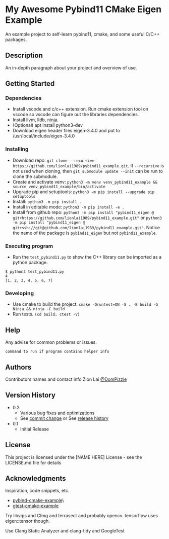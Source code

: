 # My Awesome Pybind11 CMake Eigen Example

An example project to self-learn pybind11, cmake, and some useful C/C++ packages.

## Description

An in-depth paragraph about your project and overview of use.

## Getting Started

### Dependencies

* Install vscode and c/c++ extension. Run cmake extension tool on vscode so vscode can figure out the libraries dependencies.
* Install llvm, lldb, ninja.
* (Optional) apt install python3-dev
* Download eigen header files eigen-3.4.0 and put to /usr/local/include/eigen-3.4.0

### Installing
* Download repo: `git clone --recursive https://github.com/lionlai1989/pybind11_example.git`. If `--recursive` is not used when cloning, then `git submodule update --init` can be run to clone the submodule.
* Create and activate venv: `python3 -m venv venv_pybind11_example && source venv_pybind11_example/bin/activate`
* Upgrade pip and setuptools: `python3 -m pip install --upgrade pip setuptools`
* Install: `python3 -m pip install .`
* Install in editable mode: `python3 -m pip install -e .`
* Install from github repo: `python3 -m pip install "pybind11_eigen @ git+https://github.com/lionlai1989/pybind11_example.git"` or `python3 -m pip install "pybind11_eigen @ git+ssh://git@github.com/lionlai1989/pybind11_example.git"`. Notice the name of the package is `pybind11_eigen` but not `pybind11_example`. 

### Executing program

* Run the `test_pybind11.py` to show the C++ library can be imported as a python package.  
```
$ python3 test_pybind11.py 
4
[1, 2, 3, 4, 5, 6, 7]
```

### Developing
* Use cmake to build the project. `cmake -Druntest=ON -S . -B build -G Ninja && ninja -C build`
* Run tests. `(cd build; ctest -V)`

## Help

Any advise for common problems or issues.
```
command to run if program contains helper info
```

## Authors

Contributors names and contact info
Zion Lai
[@DomPizzie](https://twitter.com/dompizzie)

## Version History

* 0.2
    * Various bug fixes and optimizations
    * See [commit change]() or See [release history]()
* 0.1
    * Initial Release

## License

This project is licensed under the [NAME HERE] License - see the LICENSE.md file for details

## Acknowledgments

Inspiration, code snippets, etc.
* [pybind-cmake-example](https://github.com/pybind/cmake_example)\
* [gtest-cmake-example](https://github.com/dmonopoly/gtest-cmake-example)

Try libvips and CImg and terrasect and probably opencv.
tensorflow uses eigen::tensor though.

Use Clang Static Analyzer and clang-tidy and GoogleTest
